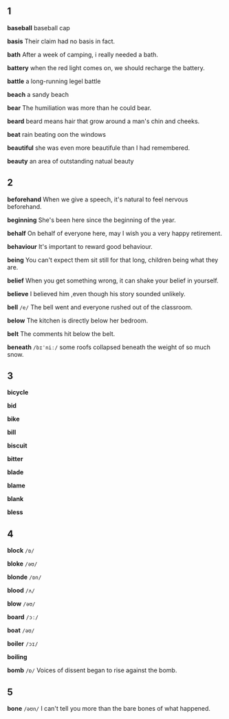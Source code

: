 ## 1
**baseball**
baseball cap

**basis**
Their claim had no basis in fact.

**bath**
After a week of camping, i really needed a bath.

**battery**
when the red light comes on, we should recharge the battery.

**battle**
a long-running legel battle

**beach**
a sandy beach

**bear**
The humiliation was more than he could bear.

**beard**
beard means hair that grow around a man's chin and cheeks.

**beat**
rain beating oon the windows

**beautiful**
she was even more beautifule than I had remembered.

**beauty**
an area of outstanding natual beauty

## 2
**beforehand**
When we give a speech, it's natural to feel nervous beforehand.

**beginning**
She's been here since the beginning of the year.

**behalf**
On behalf of everyone here, may I wish you a very happy retirement.

**behaviour**
It's important to reward good behaviour.

**being**
You can't expect them sit still for that long, children being what they are.

**belief**
When you get something wrong, it can shake your belief in yourself.

**believe**
I believed him ,even though his story sounded unlikely.

**bell**
`/e/`
The bell went and everyone rushed out of the classroom.

**below**
The kitchen is directly below her bedroom.

**belt**
The comments hit below the belt.

**beneath**
`/bɪˈniː/`
some roofs collapsed beneath the weight of so much snow.

## 3
**bicycle**

**bid**

**bike**

**bill**

**biscuit**

**bitter**

**blade**

**blame**

**blank**

**bless**

## 4
**block**
`/ɒ/`

**bloke**
`/əʊ/`

**blonde**
`/ɒn/`

**blood**
`/ʌ/`

**blow**
`/əʊ/`

**board**
`/ɔː/`

**boat**
`/əʊ/`

**boiler**
`/ɔɪ/`

**boiling**

**bomb**
`/ɒ/`
Voices of dissent began to rise against the bomb.

## 5
**bone**
`/əʊn/`
I can't tell you more than the bare bones of what happened.